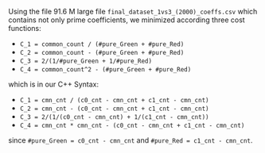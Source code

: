 Using the file 91.6 M large file `final_dataset_1vs3_(2000)_coeffs.csv` which contains not only prime coefficients, we minimized according three cost functions:

* `C_1 = common_count / (#pure_Green + #pure_Red)`
* `C_2 = common_count - (#pure_Green + #pure_Red)`
* `C_3 = 2/(1/#pure_Green + 1/#pure_Red)`
* `C_4 = common_count^2 - (#pure_Green + #pure_Red)`

which is in our C++ Syntax:

* `C_1 = cmn_cnt / (c0_cnt - cmn_cnt + c1_cnt - cmn_cnt)`
* `C_2 = cmn_cnt - (c0_cnt - cmn_cnt + c1_cnt - cmn_cnt)`
* `C_3 = 2/(1/(c0_cnt - cmn_cnt) + 1/(c1_cnt - cmn_cnt))`
* `C_4 = cmn_cnt * cmn_cnt - (c0_cnt - cmn_cnt + c1_cnt - cmn_cnt)`

since `#pure_Green = c0_cnt - cmn_cnt` and `#pure_Red = c1_cnt - cmn_cnt`.
